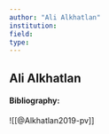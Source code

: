 ```yaml
---
author: "Ali Alkhatlan"
institution:
field:
type:
---
```


## Ali Alkhatlan
#### Bibliography:

![[@Alkhatlan2019-pv]]